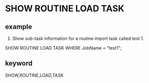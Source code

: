 # SHOW ROUTINE LOAD TASK
## example

1. Show sub-task information for a routine import task called test 1.

SHOW ROUTINE LOAD TASK WHERE JobName = "test1";

## keyword
SHOW,ROUTINE,LOAD,TASK
